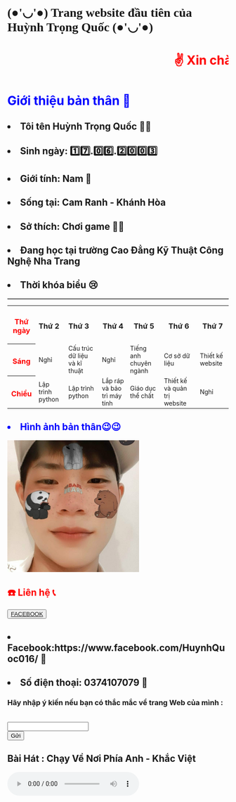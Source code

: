 <html>
  <head>
	      <h1 style="font-family:verdana"> (●'◡'●) Trang website đầu tiên của Huỳnh Trọng Quốc (●'◡'●) </h1>
	  <meta charset="100">
	
</head>
	     <body style="background-color:green Blue;">
		     <h1 style="color:red"><marquee> ✌️ Xin chào các bạn✌️ </marquee></h1>
       <body>
	       <h1 style="color: blue"> Giới thiệu bản thân 🙋‍</h1>
	</body>	
		     <h2><li> Tôi tên Huỳnh Trọng Quốc 🙋‍♂️</li></h2>
		     <h2><li> Sinh ngày: 1️⃣7️⃣.0️⃣6️⃣.2️⃣0️⃣0️⃣3️⃣ </li></h2>
		     <h2><li> Giới tính: Nam 👦</li></h2>
		     <h2><li> Sống tại: Cam Ranh - Khánh Hòa </li></h2>
		     <h2><li> Sở thích: Chơi game 🧘‍♂️ </li></h2>
		     <h2><li> Đang học tại trường Cao Đẳng Kỹ Thuật Công Nghệ Nha Trang </li></h2>
		     <h2><li> Thời khóa biểu 😢</li></h2>
		     <table border= 1>
	<table>
     <tr>
	  <th><h3 style="color:red"> Thứ ngày</h3></th>
	  <td><h3> Thứ 2 </h3></td>
          <td><h3> Thứ 3 </h3></td>
          <th><h3> Thứ 4 </h3></th>
          <th><h3> Thứ 5 </h3></th>
          <th><h3> Thứ 6 </h3></th>
          <th><h3> Thứ 7 </h3></th>
     </tr>
     <tr>
	  <th><h3 style="color:red"> Sáng </h3></th>
          <td> Nghỉ </td>
          <td> Cấu trúc dữ liệu và kĩ thuật </td>
          <td> Nghỉ </td>
          <td> Tiếng anh chuyên ngành </td>
          <td> Cơ sở dữ liệu </td>
          <td> Thiết kế website </td>
    </tr>
    <tr>
	  <th><h3 style="color:red"> Chiều </h3></th>
          <td> Lập trình python </td>
          <td> Lập trình python </td>
          <td> Lắp ráp và bảo trì máy tính </td>
          <td> Giáo dục thể chất </td>
          <td> Thiết kế và quản trị website </td>
          <td> Nghỉ </td>
    </tr>
   </table> 
      <h2 style="color:blue"><li> Hình ảnh bản thân😉😉</li></h2>
          <img src="ac22a46d1c9fd2c18b8e.jpg" width="300" height="300" />
      <h2 style="color:red"> ☎️ Liên hệ 📞</h2>	 
			     <button class="chat-facebook">
<a href= " https://www.facebook.com/HuynhQuoc016 "target="_blank"> FACEBOOK </a>
</button>
			     <h2><li> Facebook:https://www.facebook.com/HuynhQuoc016/ 📲 </li></h2>
			     <h2><li> Số điện thoại: 0374107079 📲 </li></h2>
	<form action="http://xuanthulab.net" method="get">
	<label><h3>Hãy nhập ý kiến nếu bạn có thắc mắc về trang Web của mình :</h3></label><br>
        <input name="name" type="text" value=""><br>
        </form>
		<input type="submit" name="submit" value="Gửi" />
			     <h2> Bài Hát : Chạy Về Nơi Phía Anh - Khắc Việt </h2>
<font>
<audio src="https://dadaymocan.com/1.mp3" type="audio/mp3" controls </audio>
        <h1 style="color:blue"><marquee>(❁´◡`❁) Xin chào và hẹn gặp lại mọi người (❁´◡`❁)</marquee></h1>


